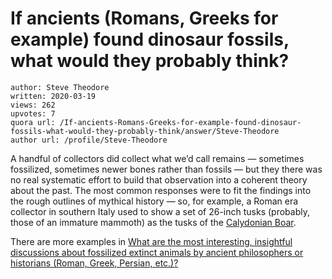 # If ancients (Romans, Greeks for example) found dinosaur fossils, what would they probably think?

	author: Steve Theodore
	written: 2020-03-19
	views: 262
	upvotes: 7
	quora url: /If-ancients-Romans-Greeks-for-example-found-dinosaur-fossils-what-would-they-probably-think/answer/Steve-Theodore
	author url: /profile/Steve-Theodore


A handful of collectors did collect what we’d call remains — sometimes fossilized, sometimes newer bones rather than fossils — but they there was no real systematic effort to build that observation into a coherent theory about the past. The most common responses were to fit the findings into the rough outlines of mythical history — so, for example, a Roman era collector in southern Italy used to show a set of 26-inch tusks (probably, those of an immature mammoth) as the tusks of the [Calydonian Boar](https://www.greekmythology.com/Myths/Monsters/Calydonian_Boar/calydonian_boar.html).

There are more examples in [What are the most interesting, insightful discussions about fossilized extinct animals by ancient philosophers or historians (Roman, Greek, Persian, etc.)?](https://www.quora.com/What-are-the-most-interesting-insightful-discussions-about-fossilized-extinct-animals-by-ancient-philosophers-or-historians-Roman-Greek-Persian-etc/answer/Steve-Theodore?ch=10&share=c3505c87&srid=zLvM)

